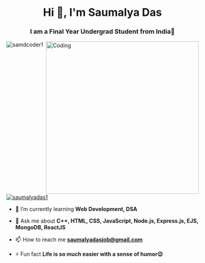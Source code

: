 <h1 align="center">Hi 👋, I'm Saumalya Das</h1>
<h3 align="center">I am a Final Year Undergrad Student from India📍</h3>

<img align="right" alt="Coding" width="400" src="https://cdn.dribbble.com/users/1162077/screenshots/3848914/programmer.gif">

<p align="left"> <img src="https://komarev.com/ghpvc/?username=samdcoder1&label=Profile%20views&color=0e75b6&style=flat" alt="samdcoder1" /> </p>

<p align="left"> <a href="https://twitter.com/saumalyadas1" target="blank"><img src="https://img.shields.io/twitter/follow/saumalyadas1?logo=twitter&style=for-the-badge" alt="saumalyadas1" /></a> </p>

- 🌱 I’m currently learning **Web Development, DSA**

- 💬 Ask me about **C++, HTML, CSS, JavaScript, Node.js, Express.js, EJS, MongoDB, ReactJS**

- 📫 How to reach me **saumalyadasjob@gmail.com**

- ⚡ Fun fact **Life is so much easier with a sense of humor😉**

